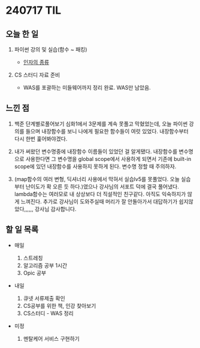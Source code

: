 # 240717 TIL

## 오늘 한 일
1. 파이썬 강의 및 실습(함수 ~ 패킹)
    - [인자의 종류](../PYTHON/인자의종류.py)

2. CS 스터디 자료 준비
   - WAS를 포괄하는 미들웨어까지 정리 완료. WAS만 남았음.



## 느낀 점
1. 백준 단계별로풀어보기 심화1에서 3문제를 계속 못풀고 막혔었는데, 오늘 파이썬 강의를 들으며 내장함수를 보니 나에게 필요한 함수들이 여럿 있었다. 내장함수부터 다시 한번 훑어봐야겠다. 

2. 내가 써왔던 변수명중에 내장함수 이름들이 있었던 걸 알게됐다. 내장함수를 변수명으로 사용한다면 그 변수명을 global scope에서 사용하게 되면서 기존에 built-in scope에 있던 내장함수를 사용하지 못하게 된다. 변수명 정할 때 주의하자.

3. (map함수의 여러 변형, 딕셔너리 사용에서 막혀서 실습lv5를 못풀었다. 오늘 실습부터 난이도가 확 오른 듯 하다.)였으나 강사님의 서포트 덕에 결국 풀어냈다. lambda함수는 여러모로 내 상상보다 더 직설적인 친구같다. 아직도 익숙하지가 않게 느껴진다. 추가로 강사님이 도와주실때 머리가 잘 안돌아가서 대답하기가 쉽지않았다,,,,,, 강사님 감사합니다.


## 할 일 목록
 - 매일
    1. 스트레칭
    2. 알고리즘 공부 1시간
    3. Opic 공부

 - 내일
    1. 큐넷 서류제출 확인
    3. CS공부를 위한 책, 인강 찾아보기
    4. CS스터디 - WAS 정리

 - 미정
    1. 멘탈케어 서비스 구현하기